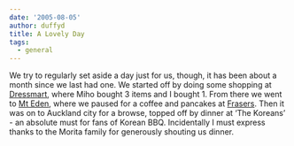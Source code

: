 ```yaml
---
date: '2005-08-05'
author: duffyd
title: A Lovely Day
tags:
  - general
---
```


We try to regularly set aside a day just for us, though, it has been about a month since we last had one. We started off by doing some shopping at [Dressmart](https://href.li/?http://www.dress-smart.co.nz/Auckland/index.asp), where Miho bought 3 items and I bought 1. From there we went to [Mt Eden](https://href.li/?http://mounteden.co.nz/), where we paused for a coffee and pancakes at [Frasers](https://href.li/?http://www.streetsite.biz/index.cfm?fuseaction=guest.home&hp=10087). Then it was on to Auckland city for a browse, topped off by dinner at ‘The Koreans’ - an absolute must for fans of Korean BBQ. Incidentally I must express thanks to the Morita family for generously shouting us dinner.
